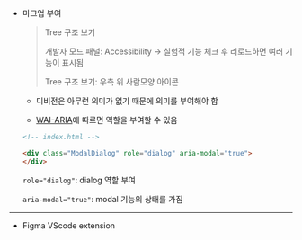 - 마크업 부여

  > Tree 구조 보기
  >
  >  개발자 모드 패널: Accessibility -> 실험적 기능 체크 후 리로드하면 여러 기능이 표시됨
  >
  >  Tree 구조 보기: 우측 위 사람모양 아이콘

  - 디비전은 아무런 의미가 없기 때문에 의미를 부여해야 함

  - [WAI-ARIA](https://developer.mozilla.org/ko/docs/Web/Accessibility/ARIA)에 따르면 역할을 부여할 수 있음

  ```html
  <!-- index.html -->

  <div class="ModalDialog" role="dialog" aria-modal="true">
  </div>
  ```

  `role="dialog"`: dialog 역할 부여 

  `aria-modal="true"`: modal 기능의 상태를 가짐

---

- Figma VScode extension

